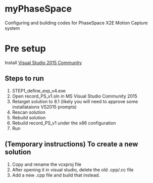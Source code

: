 # myPhaseSpace
Configuring and building codes for PhaseSpace X2E Motion Capture system

# Pre setup
Install [Visual Studio 2015 Community](http://download.microsoft.com/download/b/e/d/bedddfc4-55f4-4748-90a8-ffe38a40e89f/vs2015.3.com_enu.iso)

## Steps to run
1. STEP1_define_exp_v4.exe
2. Open record_PS_v1.sln in MS Visual Studio Community 2015
3. Retarget solution to 8.1 (likely you will need to approve some installataions VS2015 prompts)
4. Rescan solution
5. Rebuild solution
6. Rebuild record_PS_v1 under the x86 configuration
7. Run

## (Temporary instructions) To create a new solution
1. Copy and rename the vcxproj file
2. After opening it in visual studio, delete the old .cpp/.cc file
3. Add a new .cpp file and build that instead.
